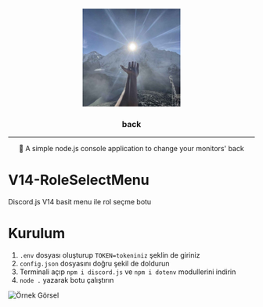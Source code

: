 
<p align="center">
  <a href="" rel="noopener">
 <img width=200px height=200px src="assets/back.png"></a>
</p>

<h3 align="center">back</h3>

---

<p align="center"> 🔆 A simple node.js console application to change your monitors' back<br></p>

# V14-RoleSelectMenu
Discord.js V14 basit menu ile rol seçme botu

# Kurulum
1. `.env` dosyası oluşturup `TOKEN=tokeniniz` şeklin de giriniz
2. `config.json` dosyasını doğru şekil de doldurun
3. Terminali açıp `npm i discord.js` ve `npm i dotenv` modullerini indirin
4. `node .` yazarak botu çalıştırın


![Örnek Görsel](https://github.com/user-attachments/assets/b9e4da75-1c18-4a0e-9d0f-5f8cd1198000)
